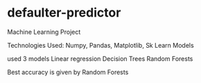 # defaulter-predictor

Machine Learning Project

Technologies Used:
Numpy,
Pandas,
Matplotlib,
Sk Learn Models


used 3 models
Linear regression
Decision Trees
Random Forests



Best accuracy is given by Random Forests